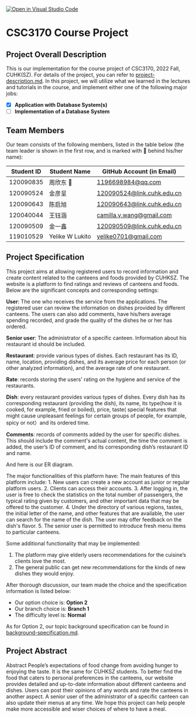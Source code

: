 [![Open in Visual Studio Code](https://classroom.github.com/assets/open-in-vscode-c66648af7eb3fe8bc4f294546bfd86ef473780cde1dea487d3c4ff354943c9ae.svg)](https://classroom.github.com/online_ide?assignment_repo_id=9503481&assignment_repo_type=AssignmentRepo)
# CSC3170 Course Project

## Project Overall Description

This is our implementation for the course project of CSC3170, 2022 Fall, CUHK(SZ). For details of the project, you can refer to [project-description.md](project-description.md). In this project, we will utilize what we learned in the lectures and tutorials in the course, and implement either one of the following major jobs:

<!-- Please fill in "x" to replace the blank space between "[]" to tick the todo item; it's ticked on the first one by default. -->

- [x] **Application with Database System(s)**
- [ ] **Implementation of a Database System**

## Team Members

Our team consists of the following members, listed in the table below (the team leader is shown in the first row, and is marked with 🚩 behind his/her name):

<!-- change the info below to be the real case -->

| Student ID | Student Name    | GitHub Account (in Email)  |
| ---------- | --------------- | -------------------------- |
| 120090835  | 周欣东 🚩       | 1196698984@qq.com          |
| 120090524  | 金彦呈           | 120090524@link.cuhk.edu.cn |
| 120090643  | 陈启旭           | 120090643@link.cuhk.edu.cn |
| 120040044  | 王钰涵           | camilla.y.wang@gmail.com   |
| 120090509  | 金一鑫           | 120090509@link.cuhk.edu.cn |
| 119010529  | Yelike W Lukito | yelike0701@gmail.com       |

## Project Specification

<!-- You should remove the terms/sentence that is not necessary considering your option/branch/difficulty choice -->
This project aims at allowing registered users to record information and create content related to the canteens and foods provided by CUHKSZ. The website is a platform to find ratings and reviews of canteens and foods. 
Below are the significant concepts and corresponding settings: 

**User**: The one who receives the service from the applications. The registered user can review the information on dishes provided by different canteens. The users can also add comments, have his/hers average spending recorded, and grade the quality of the dishes he or her has ordered.

**Senior user**: The administrator of a specific canteen. Information about his restaurant id should be included.

**Restaurant**: provide various types of dishes. Each restaurant has its ID, name, location, providing dishes, and its average price for each person (or other analyzed information), and the average rate of one restaurant. 

**Rate**: records storing the users' rating on the hygiene and service of the restaurants.

**Dish**: every restaurant provides various types of dishes. Every dish has its corresponding restaurant (providing the dish), its name, its type(how it is cooked, for example, fried or boiled), price, taste( special features that might cause unpleasant feelings for certain groups of people, for example, spicy or not）and its ordered time. 

**Comments**: records of comments added by the user for specific dishes. This should include the comment's actual content, the time the comment is added, the user’s ID of comment, and its corresponding dish’s restaurant ID and name.
 
And here is our ER diagram. 

The major functionalities of this platform have:
The main features of this platform include: 1. New users can create a new account as junior or regular platform users.
2. Clients can access their accounts.
3. After logging in, the user is free to check the statistics on the total number of passengers, the typical rating given by customers, and other important data that may be offered to the customer.
4. Under the directory of various regions, tastes, the initial letter of the name, and other features that are available, the user can search for the name of the dish. The user may offer feedback on the dish's flavor.
5. The senior user is permitted to introduce fresh menu items to particular canteens.


Some additional functionality that may be implemented:
1. The platform may give elderly users recommendations for the cuisine’s clients love the most.
2. The general public can get new recommendations for the kinds of new dishes they would enjoy.

After thorough discussion, our team made the choice and the specification information is listed below:

- Our option choice is: **Option 2**
- Our branch choice is: **Branch 1**
- The difficulty level is: **Normal**

As for Option 2, our topic background specification can be found in [background-specification.md](background-specification.md).

## Project Abstract
Abstract
People’s expectations of food change from avoiding hunger to enjoying the taste. It is the same for CUHKSZ students. To better find the food that caters to personal preferences in the canteens, our website provides detailed and up-to-date information about different canteens and dishes. Users can post their opinions of any words and rate the canteens in another aspect. A senior user of the administrator of a specific canteen can also update their menus at any time. We hope this project can help people make more accessible and wiser choices of where to have a meal.
